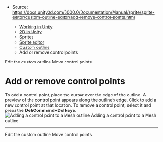 * Source: https://docs.unity3d.com/6000.0/Documentation/Manual/sprite/sprite-editor/custom-outline-editor/add-remove-control-points.html

  * [Working in Unity](https://docs.unity3d.com/6000.0/Documentation/Manual/working-in-unity.html)
  * [2D in Unity](https://docs.unity3d.com/6000.0/Documentation/Manual/Unity2D.html)
  * [Sprites](https://docs.unity3d.com/6000.0/Documentation/Manual/sprite/sprite-landing.html)
  * [Sprite editor](https://docs.unity3d.com/6000.0/Documentation/Manual/sprite/sprite-editor/sprite-editor-landing.html)
  * [Custom outline](https://docs.unity3d.com/6000.0/Documentation/Manual/sprite/sprite-editor/custom-outline-editor/custom-outline-editor-landing.html)
  * Add or remove control points


[](https://docs.unity3d.com/6000.0/Documentation/Manual/sprite/sprite-editor/custom-outline-editor/edit-custom-outline.html)
Edit the custom outline
[](https://docs.unity3d.com/6000.0/Documentation/Manual/sprite/sprite-editor/custom-outline-editor/move-control-points.html)
Move control points
# Add or remove control points
To add a control point, place the cursor over the edge of the outline. A preview of the control point appears along the outline’s edge. Click to add a new control point at that location. To remove a control point, select it and press the **Del/Command+Del keys**.
![Adding a control point to a Mesh outline](https://docs.unity3d.com/6000.0/Documentation/uploads/Main/2DCustomOutline_4.png) Adding a control point to a Mesh outline
* * *
[](https://docs.unity3d.com/6000.0/Documentation/Manual/sprite/sprite-editor/custom-outline-editor/edit-custom-outline.html)
Edit the custom outline
[](https://docs.unity3d.com/6000.0/Documentation/Manual/sprite/sprite-editor/custom-outline-editor/move-control-points.html)
Move control points
